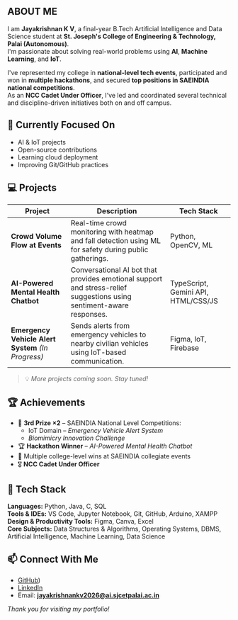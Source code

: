 ## ABOUT ME

I am **Jayakrishnan K V**, a final-year B.Tech Artificial Intelligence and Data Science student at **St. Joseph's College of Engineering & Technology, Palai (Autonomous)**.  
I'm passionate about solving real-world problems using **AI**, **Machine Learning**, and **IoT**.

I've represented my college in **national-level tech events**, participated and won in **multiple hackathons**, and secured **top positions in SAEINDIA national competitions**.  
As an **NCC Cadet Under Officer**, I’ve led and coordinated several technical and discipline-driven initiatives both on and off campus.


## 🔭 Currently Focused On

- AI & IoT projects  
- Open-source contributions  
- Learning cloud deployment  
- Improving Git/GitHub practices  



## 💻 Projects

| Project | Description | Tech Stack |
|--------|-------------|------------|
| **Crowd Volume Flow at Events** | Real-time crowd monitoring with heatmap and fall detection using ML for safety during public gatherings. | Python, OpenCV, ML |
| **AI-Powered Mental Health Chatbot** | Conversational AI bot that provides emotional support and stress-relief suggestions using sentiment-aware responses. | TypeScript, Gemini API, HTML/CSS/JS |
| **Emergency Vehicle Alert System** *(In Progress)* | Sends alerts from emergency vehicles to nearby civilian vehicles using IoT-based communication. | Figma, IoT, Firebase |

> 💡 *More projects coming soon. Stay tuned!*



## 🏆 Achievements

- 🥉 **3rd Prize ×2** – SAEINDIA National Level Competitions:  
  - IoT Domain – *Emergency Vehicle Alert System*  
  - *Biomimicry Innovation Challenge*
- 🏆 **Hackathon Winner** – *AI-Powered Mental Health Chatbot*
- 🏅 Multiple college-level wins at SAEINDIA collegiate events
- 🎖️ **NCC Cadet Under Officer** 

## 🧰 Tech Stack

**Languages:** Python, Java, C, SQL  
**Tools & IDEs:** VS Code, Jupyter Notebook, Git, GitHub, Arduino, XAMPP  
**Design & Productivity Tools:** Figma, Canva, Excel  
**Core Subjects:** Data Structures & Algorithms, Operating Systems, DBMS, Artificial Intelligence, Machine Learning, Data Science  

## 📫 Connect With Me

- [GitHub](https://github.com/jayakrishnan004))
- [LinkedIn](https://www.linkedin.com/in/jayakrishnan-k-v-595a4527b/)
- Email: **jayakrishnankv2026@ai.sjcetpalai.ac.in**


*Thank you for visiting my portfolio!*

                            
